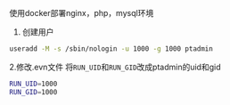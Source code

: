 使用docker部署nginx，php，mysql环境

1. 创建用户
```bash
useradd -M -s /sbin/nologin -u 1000 -g 1000 ptadmin
```

2.修改.evn文件
将`RUN_UID`和`RUN_GID`改成ptadmin的uid和gid
```bash
RUN_UID=1000
RUN_GID=1000
```

